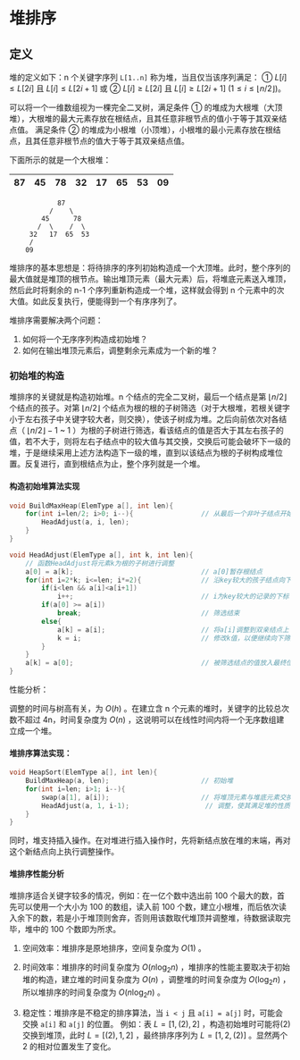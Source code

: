 # 堆排序

## 定义

堆的定义如下：n 个关键字序列 `L[1..n]` 称为堆，当且仅当该序列满足：
&#x2460; $L[i] \leq L[2i]$ 且 $L[i] \leq L[2i+1]$ 或
&#x2461; $L[i] \geq L[2i]$ 且 $L[i] \geq L[2i+1]$ $(1 \leq i \leq \lfloor n/2 \rfloor)$。

可以将一个一维数组视为一棵完全二叉树，满足条件 &#x2460; 的堆成为大根堆（大顶堆），大根堆的最大元素存放在根结点，且其任意非根节点的值小于等于其双亲结点值。
满足条件 &#x2461; 的堆成为小根堆（小顶堆），小根堆的最小元素存放在根结点，且其任意非根节点的值大于等于其双亲结点值。

下面所示的就是一个大根堆：

| 87  | 45  | 78  | 32  | 17  | 65  | 53  | 09  |
| --- | --- | --- | --- | --- | --- | --- | --- |

```
            87
          /    \
        45      78
       /  \    /  \
     32   17  65  53
     /
    09
```

堆排序的基本思想是：将待排序的序列初始构造成一个大顶堆。此时，整个序列的最大值就是堆顶的根节点。输出堆顶元素（最大元素）后，将堆底元素送入堆顶，然后此时将剩余的 n-1 个序列重新构造成一个堆，这样就会得到 n 个元素中的次大值。如此反复执行，便能得到一个有序序列了。

堆排序需要解决两个问题：

1. 如何将一个无序序列构造成初始堆？
2. 如何在输出堆顶元素后，调整剩余元素成为一个新的堆？

### 初始堆的构造

堆排序的关键就是构造初始堆。n 个结点的完全二叉树，最后一个结点是第 $\lfloor n/2 \rfloor$ 个结点的孩子。对第 $\lfloor n/2 \rfloor$ 个结点为根的根的子树筛选（对于大根堆，若根关键字小于左右孩子中关键字较大者，则交换），使该子树成为堆。之后向前依次对各结点（ $\lfloor n/2 \rfloor -1$ ~ $1$ ）为根的子树进行筛选，看该结点的值是否大于其左右孩子的值，若不大于，则将左右子结点中的较大值与其交换，交换后可能会破坏下一级的堆，于是继续采用上述方法构造下一级的堆，直到以该结点为根的子树构成堆位置。反复进行，直到根结点为止，整个序列就是一个堆。

#### 构造初始堆算法实现

```cpp
void BuildMaxHeap(ElemType a[], int len){
    for(int i=len/2; i>0; i--){                 // 从最后一个非叶子结点开始反复调整堆
        HeadAdjust(a, i, len);
    }
}

void HeadAdjust(ElemType a[], int k, int len){
    // 函数HeadAdjust将元素k为根的子树进行调整
    a[0] = a[k];                                // a[0]暂存根结点
    for(int i=2*k; i<=len; i*=2){               // 沿key较大的孩子结点向下筛选
        if(i<len && a[i]<a[i+1])
            i++;                                // i为key较大的记录的下标
        if(a[0] >= a[i])
            break;                              // 筛选结束
        else{
            a[k] = a[i];                        // 将a[i]调整到双亲结点上
            k = i;                              // 修改k值，以便继续向下筛选
        }
    }
    a[k] = a[0];                                // 被筛选结点的值放入最终位置
}
```

性能分析：

调整的时间与树高有关，为 $O(h)$ 。在建立含 n 个元素的堆时，关键字的比较总次数不超过 4n，时间复杂度为 $O(n)$ ，这说明可以在线性时间内将一个无序数组建立成一个堆。

#### 堆排序算法实现：

```cpp
void HeapSort(ElemType a[], int len){
    BuildMaxHeap(a, len);                       // 初始堆
    for(int i=len; i>1; i--){
        swap(a[1], a[i]);                       // 将堆顶元素与堆底元素交换
        HeadAdjust(a, 1, i-1);                   // 调整，使其满足堆的性质
    }
}
```

同时，堆支持插入操作。在对堆进行插入操作时，先将新结点放在堆的末端，再对这个新结点向上执行调整操作。

#### 堆排序性能分析

堆排序适合关键字较多的情况，例如：在一亿个数中选出前 100 个最大的数，首先可以使用一个大小为 100 的数组，读入前 100 个数，建立小根堆，而后依次读入余下的数，若是小于堆顶则舍弃，否则用该数取代堆顶并调整堆，待数据读取完毕，堆中的 100 个数即为所求。

1. 空间效率：堆排序是原地排序，空间复杂度为 $O(1)$ 。

2. 时间效率：堆排序的时间复杂度为 $O(n\log_2n)$ ，堆排序的性能主要取决于初始堆的构造，建立堆的时间复杂度为 $O(n)$ ，调整堆的时间复杂度为 $O(\log_2n)$ ，所以堆排序的时间复杂度为 $O(n\log_2n)$ 。

3. 稳定性：堆排序是不稳定的排序算法，当 `i < j` 且 `a[i] = a[j]` 时，可能会交换 `a[i]` 和 `a[j]` 的位置。
   例如：表 $L=[1,(2),2]$ ，构造初始堆时可能将(2)交换到堆顶，此时 $L=[(2),1,2]$ ，最终排序序列为 $L=[1,2,(2)]$ 。显然两个 2 的相对位置发生了变化。
